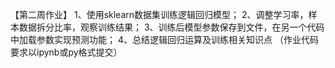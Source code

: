 【第二周作业】
1、使用sklearn数据集训练逻辑回归模型；
2、调整学习率，样本数据拆分比率，观察训练结果；
3、训练后模型参数保存到文件，在另一个代码中加载参数实现预测功能；
4、总结逻辑回归运算及训练相关知识点
（作业代码要求以ipynb或py格式提交）